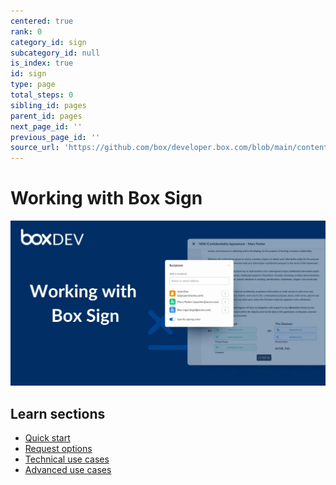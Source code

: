 ```yaml
---
centered: true
rank: 0
category_id: sign
subcategory_id: null
is_index: true
id: sign
type: page
total_steps: 0
sibling_id: pages
parent_id: pages
next_page_id: ''
previous_page_id: ''
source_url: 'https://github.com/box/developer.box.com/blob/main/content/pages/sign/index.md'
---
```

# Working with Box Sign

<ImageFrame center>

![](images/working-with-box-sign.png)

</ImageFrame>

## Learn sections

- [Quick start][quick-start]
- [Request options][request-options]
- [Technical use cases][technical-use-cases]
- [Advanced use cases][advanced-use-cases]

[quick-start]:page://sign/quick-start
[request-options]:page://sign/request-options
[technical-use-cases]:page://sign/technical-use-cases
[advanced-use-cases]:page://sign/advanced-use-cases

<!-- <Tabs>

<Tab title='cURL'>

```bash
    
```

</Tab>

<Tab title='Python Gen SDK'>

```python

```

</Tab>

</Tabs>

-->